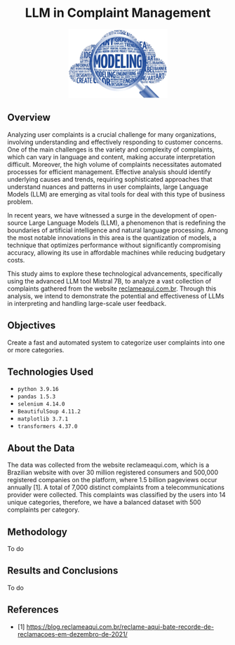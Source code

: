 <div align="center">
  <h1>LLM in Complaint Management</h1>
</div>

<p align="center">
<img src="images\cover.png" class="center" width="45%"/>
</p>

## Overview
Analyzing user complaints is a crucial challenge for many organizations, involving understanding and effectively responding to customer concerns. One of the main challenges is the variety and complexity of complaints, which can vary in language and content, making accurate interpretation difficult. Moreover, the high volume of complaints necessitates automated processes for efficient management. Effective analysis should identify underlying causes and trends, requiring sophisticated approaches that understand nuances and patterns in user complaints, large Language Models (LLM) are emerging as vital tools for deal with this type of business problem.

In recent years, we have witnessed a surge in the development of open-source Large Language Models (LLM), a phenomenon that is redefining the boundaries of artificial intelligence and natural language processing. Among the most notable innovations in this area is the quantization of models, a technique that optimizes performance without significantly compromising accuracy, allowing its use in affordable machines while reducing budgetary costs.

This study aims to explore these technological advancements, specifically using the advanced LLM tool Mistral 7B, to analyze a vast collection of complaints gathered from the website [reclameaqui.com.br](reclameaqui.com.br). Through this analysis, we intend to demonstrate the potential and effectiveness of LLMs in interpreting and handling large-scale user feedback.

## Objectives
Create a fast and automated system to categorize user complaints into one or more categories.

## Technologies Used
* `python 3.9.16`
* `pandas 1.5.3`
* `selenium 4.14.0`
* `BeautifulSoup 4.11.2`
* `matplotlib 3.7.1`
* `transformers 4.37.0`
  
## About the Data
The data was collected from the website reclameaqui.com, which is a Brazilian website with over 30 million registered consumers and 500,000 registered companies on the platform, where 1.5 billion pageviews occur annually [1]. A total of 7,000 distinct complaints from a telecommunications provider were collected. This complaints was classified by the users into 14 unique categories, therefore, we have a balanced dataset with 500 complaints per category.

## Methodology
To do

## Results and Conclusions
To do

## References
* [1] https://blog.reclameaqui.com.br/reclame-aqui-bate-recorde-de-reclamacoes-em-dezembro-de-2021/
